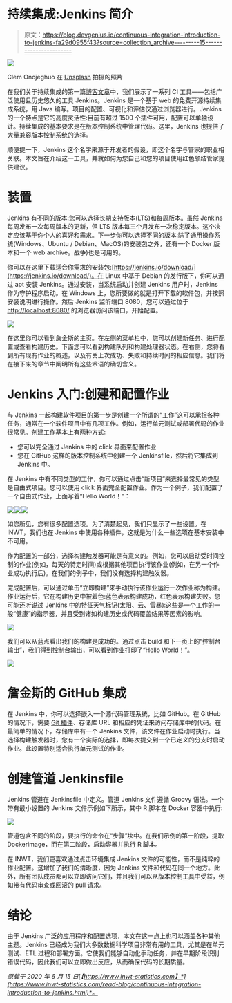 # 持续集成:Jenkins 简介

> 原文：<https://blog.devgenius.io/continuous-integration-introduction-to-jenkins-fa29d0955f43?source=collection_archive---------15----------------------->

![](img/10e574c9e65189602b132782bc9be614.png)

Clem Onojeghuo 在 [Unsplash](https://unsplash.com/s/photos/bowtie?utm_source=unsplash&utm_medium=referral&utm_content=creditCopyText) 拍摄的照片

在我们关于持续集成的第一篇[博客文章](https://medium.com/@INWT_Statistics/continuous-integration-what-it-is-why-it-matters-and-tools-to-get-started-54fd44072288)中，我们展示了一系列 CI 工具——包括广泛使用且历史悠久的工具 Jenkins。Jenkins 是一个基于 web 的免费开源持续集成系统，用 Java 编写。项目的配置、可视化和评估仅通过浏览器进行。Jenkins 的一个特点是它的高度灵活性:目前有超过 1500 个插件可用，配置可以单独设计。持续集成的基本要求是在版本控制系统中管理代码。这里，Jenkins 也提供了大量兼容版本控制系统的选择。

顺便提一下，Jenkins 这个名字来源于开发者的假设，即这个名字与管家的职业相关联。本文旨在介绍这一工具，并就如何为您自己和您的项目使用红色领结管家提供建议。

# 装置

Jenkins 有不同的版本:您可以选择长期支持版本(LTS)和每周版本。虽然 Jenkins 每周发布一次每周版本的更新，但 LTS 版本每三个月发布一次稳定版本。这个决定应该基于你个人的喜好和需求。下一步你可以选择不同的版本:除了通用操作系统(Windows、Ubuntu / Debian、MacOS)的安装包之外，还有一个 Docker 版本和一个 web archive。战争)也是可用的。

你可以在这里下载适合你需求的安装包:[https://jenkins.io/download/](https://jenkins.io/download/)。在 Linux 中基于 Debian 的发行版下，你可以通过 apt 安装 Jenkins。通过安装，当系统启动并创建 Jenkins 用户时，Jenkins 作为守护程序启动。在 Windows 上，您所要做的就是打开下载的软件包，并按照安装说明进行操作。然后 Jenkins 监听端口 8080，您可以通过位于 [http://localhost:8080/](http://localhost:8080/) 的浏览器访问该端口，开始配置。

![](img/73225ee591366828eb17f66eb355f7bb.png)

在这里你可以看到詹金斯的主页。在左侧的菜单栏中，您可以创建新任务、进行配置或查看构建历史。下面您可以看到构建队列和构建处理器状态。在右侧，您将看到所有现有作业的概述，以及有关上次成功、失败和持续时间的相应信息。我们将在接下来的章节中阐明所有这些术语的确切含义。

# Jenkins 入门:创建和配置作业

与 Jenkins 一起构建软件项目的第一步是创建一个所谓的“工作”这可以承担各种任务，通常在一个软件项目中有几项工作。例如，运行单元测试或部署代码的作业很常见。创建工作基本上有两种方式:

*   您可以完全通过 Jenkins 中的 click 界面来配置作业
*   您在 GitHub 这样的版本控制系统中创建一个 Jenkinsfile，然后将它集成到 Jenkins 中。

在 Jenkins 中有不同类型的工作，你可以通过点击“新项目”来选择最常见的类型是自由式项目。您可以使用 click 界面完全配置作业。作为一个例子，我们配置了一个自由式作业，上面写着“Hello World！”：

![](img/bd938a266b4ffcbf5c1513edcee1ef09.png)![](img/4e8ce68ab0d125f1ee0e1148cf6ff889.png)![](img/9a713e15bdcf2be34b2b89ba23d59902.png)

如您所见，您有很多配置选项。为了清楚起见，我们只显示了一些设置。在 INWT，我们也在 Jenkins 中使用各种插件，这就是为什么一些选项在基本安装中不可用。

作为配置的一部分，选择构建触发器可能是有意义的。例如，您可以启动受时间控制的作业(例如，每天的特定时间)或根据其他项目执行该作业(例如，在另一个作业成功执行后)。在我们的例子中，我们没有选择构建触发器。

完成配置后，可以通过单击“立即构建”来手动执行该作业运行一次作业称为构建。作业运行后，它在构建历史中被着色:蓝色表示构建成功，红色表示构建失败。您可能还听说过 Jenkins 中的特征天气标记(太阳、云、雷暴):这些是一个工作的一般“健康”的指示器，并且受到诸如构建历史或代码覆盖结果等因素的影响。

![](img/eb12914e224e77fabc21331d117aab9c.png)

我们可以从蓝点看出我们的构建是成功的。通过点击 build 和下一页上的“控制台输出”，我们得到控制台输出，可以看到作业打印了“Hello World！”。

![](img/91ccce4f1932754bf8a7b611351d2bc6.png)

# 詹金斯的 GitHub 集成

在 Jenkins 中，你可以选择嵌入一个源代码管理系统，比如 GitHub。在 GitHub 的情况下，需要 [Git 插件](https://plugins.jenkins.io/git/)、存储库 URL 和相应的凭证来访问存储库中的代码。在最简单的情况下，存储库中有一个 Jenkins 文件，该文件在作业启动时执行。当选择构建触发器时，您有一个实际的选择，即每次提交到一个已定义的分支时启动作业。此设置特别适合执行单元测试的作业。

# 创建管道 Jenkinsfile

Jenkins 管道在 Jenkinsfile 中定义。管道 Jenkins 文件遵循 Groovy 语法。一个带有最小设置的 Jenkins 文件示例如下所示，其中 R 脚本在 Docker 容器中执行:

![](img/673562e1f582b7d007a5c055aaa9d33d.png)

管道包含不同的阶段，要执行的命令在“步骤”块中。在我们示例的第一阶段，提取 Dockerimage，而在第二阶段，启动容器并执行 R 脚本。

在 INWT，我们更喜欢通过点击环境集成 Jenkins 文件的可能性，而不是纯粹的作业配置。这增加了我们的清晰度，因为 Jenkins 文件和代码在同一个地方。此外，所有团队成员都可以立即访问它们，并且我们可以从版本控制工具中受益，例如带有代码审查或回滚的 pull 请求。

# 结论

由于 Jenkins 广泛的应用程序和配置选项，本文在这一点上也可以涵盖各种其他主题。Jenkins 已经成为我们大多数数据科学项目非常有用的工具，尤其是在单元测试、ETL 过程和部署方面。它使我们能够自动化手动任务，并在早期阶段识别错误代码，因此我们可以立即做出反应，从而确保代码的长期质量。

*原载于 2020 年 6 月 15 日*[*【https://www.inwt-statistics.com】*](https://www.inwt-statistics.com/read-blog/continuous-integration-introduction-to-jenkins.html)*。*